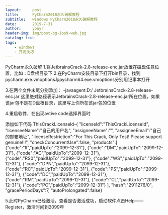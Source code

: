 ```yaml
---
layout:     post
title:      PyCharm2018永久破解教程
subtitle:   windows PyCharm2018永久破解教程
date:       2019-7-31
author:     youyr
header-img: img/post-bg-ios9-web.jpg
catalog: true
tags:
    - windows
    - 开发技巧
---
```


PyCharm永久破解
1.将JetbrainsCrack-2.8-release-enc.jar放置在磁盘任意位置，比如：D盘根目录下
2.在PyCharm安装目录下打开bin目录，找到pycharm.exe.vmoptions与pycharm64.exe.vmoptions分别用记事本打开

3.在两个文件末尾分别添加：
-javaagent:D:/ JetbrainsCrack-2.8-release-enc.jar
这里绝对路径表示JetbrainsCrack-2.8-release-enc.jar所在位置，如果该jar包不是在D盘根目录，这里写上你所在该jar包的位置






4.重启软件，在出现avtive code选择界面时

添加如下代码
ThisCrackLicenseId-{
"licenseId":"ThisCrackLicenseId",
"licenseeName":"自己的用户名",
"assigneeName":"",
"assigneeEmail":"自己的邮箱地址",
"licenseRestriction":"For This Crack, Only Test! Please support genuine!!!",
"checkConcurrentUse":false,
"products":[
{"code":"II","paidUpTo":"2099-12-31"},
{"code":"DM","paidUpTo":"2099-12-31"},
{"code":"AC","paidUpTo":"2099-12-31"},
{"code":"RS0","paidUpTo":"2099-12-31"},
{"code":"WS","paidUpTo":"2099-12-31"},
{"code":"DPN","paidUpTo":"2099-12-31"},
{"code":"RC","paidUpTo":"2099-12-31"},
{"code":"PS","paidUpTo":"2099-12-31"},
{"code":"DC","paidUpTo":"2099-12-31"},
{"code":"RM","paidUpTo":"2099-12-31"},
{"code":"CL","paidUpTo":"2099-12-31"},
{"code":"PC","paidUpTo":"2099-12-31"}
],
"hash":"2911276/0",
"gracePeriodDays":7,
"autoProlongated":false}

5.此时PyCharm已经激活，查看是否激活成功，启动软件点击Help——Register，激活时间到2099年

